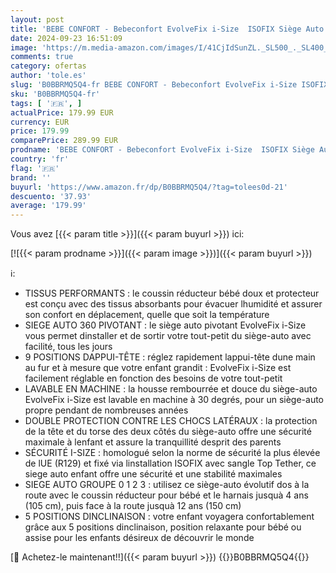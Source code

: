 ```yaml
---
layout: post
title: 'BEBE CONFORT - Bebeconfort EvolveFix i-Size  ISOFIX Siège Auto 360  0-12 Ans  40-150 cm  9 Positions d Appui-tête  4 Positions d Inclinaison  Protection Contre les Chocs Latéraux  Top Tether  Grey Mist'
date: 2024-09-23 16:51:09
image: 'https://m.media-amazon.com/images/I/41CjIdSunZL._SL500_._SL400_.jpg'
comments: true
category: ofertas
author: 'tole.es'
slug: 'B0BBRMQ5Q4-fr BEBE CONFORT - Bebeconfort EvolveFix i-Size ISOFIX Siège...'
sku: 'B0BBRMQ5Q4-fr'
tags: [ '🇫🇷', ]
actualPrice: 179.99 EUR
currency: EUR
price: 179.99
comparePrice: 289.99 EUR
prodname: 'BEBE CONFORT - Bebeconfort EvolveFix i-Size  ISOFIX Siège Auto 360  0-12 Ans  40-150 cm  9 Positions d Appui-tête  4 Positions d Inclinaison  Protection Contre les Chocs Latéraux  Top Tether  Grey Mist'
country: 'fr'
flag: '🇫🇷'
brand: ''
buyurl: 'https://www.amazon.fr/dp/B0BBRMQ5Q4/?tag=tolees0d-21'
descuento: '37.93'
average: '179.99'
---
```


Vous avez [{{< param title >}}]({{< param buyurl >}}) ici:

[![{{< param prodname >}}]({{< param image >}})]({{< param buyurl >}})

ℹ️:

- TISSUS PERFORMANTS : le coussin réducteur bébé doux et protecteur est conçu avec des tissus absorbants pour évacuer lhumidité et assurer son confort en déplacement, quelle que soit la température
- SIEGE AUTO 360 PIVOTANT : le siège auto pivotant EvolveFix i-Size vous permet dinstaller et de sortir votre tout-petit du siège-auto avec facilité, tous les jours
- 9 POSITIONS DAPPUI-TÊTE : réglez rapidement lappui-tête dune main au fur et à mesure que votre enfant grandit : EvolveFix i-Size est facilement réglable en fonction des besoins de votre tout-petit
- LAVABLE EN MACHINE : la housse rembourrée et douce du siège-auto EvolveFix i-Size est lavable en machine à 30 degrés, pour un siège-auto propre pendant de nombreuses années
- DOUBLE PROTECTION CONTRE LES CHOCS LATÉRAUX : la protection de la tête et du torse des deux côtés du siège-auto offre une sécurité maximale à lenfant et assure la tranquillité desprit des parents
- SÉCURITÉ I-SIZE : homologué selon la norme de sécurité la plus élevée de lUE (R129) et fixé via linstallation ISOFIX avec sangle Top Tether, ce siege auto enfant offre une sécurité et une stabilité maximales
- SIEGE AUTO GROUPE 0 1 2 3 : utilisez ce siège-auto évolutif dos à la route avec le coussin réducteur pour bébé et le harnais jusquà 4 ans (105 cm), puis face à la route jusquà 12 ans (150 cm)
- 5 POSITIONS DINCLINAISON : votre enfant voyagera confortablement grâce aux 5 positions dinclinaison, position relaxante pour bébé ou assise pour les enfants désireux de découvrir le monde

[🛒 Achetez-le maintenant!!]({{< param buyurl >}})
{{<world>}}B0BBRMQ5Q4{{</world>}}
